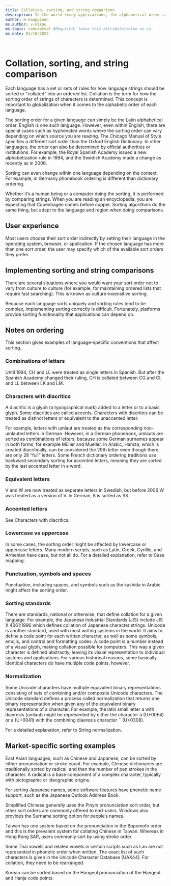 ```yaml
---
title: Collation, sorting, and string comparison
description: In the world-ready applications, the alphabetical order can vary among languages, and the conventions for sequencing items can also be quite different.
author: m-kauppinen
ms.author: v-mikau
ms.topic: conceptual #Required; leave this attribute/value as-is.
ms.date: 01/10/2023

---
```


# Collation, sorting, and string comparison

Each language has a set or sets of rules for how language strings should be sorted or "collated" into an ordered list. Collation is the term for how the sorting order of strings of characters is determined. This concept is important to globalization when it comes to the alphabetic order of each language.

The sorting order for a given language can simply be the  Latin alphabetical order. English is one such language.  However, even within English, there are special cases such as hyphenated words where the sorting order can vary depending on which source you are reading. The Chicago Manual of Style specifies a different sort order than the Oxford English Dictionary. In other languages, the order can also be determined by official authorities or institutions. For example, the Royal Spanish Academy issued a new alphabetization rule in 1994, and the Swedish Academy made a change as recently as in 2006.

Sorting can even change within one language depending on the context. For example, in Germany phonebook ordering is different than dictionary ordering.

Whether it’s a human being or a computer doing the sorting, it is performed by comparing strings. When you are reading an encyclopedia, you are expecting that Copenhagen comes before copper. Sorting algorithms do the same thing, but adapt to the language and region when doing comparisons.

## User experience

Most users choose their sort order indirectly by setting their language in the operating system, browser, or application. If the chosen language has more than one sort order, the user may specify which of the available sort orders they prefer.

## Implementing sorting and string comparisons

There are several situations where you would want your sort order not to vary from culture to culture (for example, for maintaining ordered lists that require fast searching). This is known as culture-insensitive sorting.

Because each language sorts uniquely and sorting rules tend to be complex, implementing sorting correctly is difficult. Fortunately, platforms provide sorting functionality that applications can depend on.  

## Notes on ordering

This section gives examples of language-specific conventions that affect sorting.

### Combinations of letters
Until 1994, CH and LL were treated as single letters in Spanish. But after the Spanish Academy changed their ruling, CH is collated between CG and CI, and LL between LK and LM.

### Characters with diacritics

A diacritic is a glyph (a typographical mark) added to a letter or to a basic glyph. Some diacritics are called accents. Characters with diacritics can be treated as distinct letters or equivalent to the unaccented letter.

For example, letters with umlaut are treated as the corresponding non-umlauted letters in German. However, in a German phonebook, umlauts are sorted as combinations of letters, because some German surnames appear in both forms, for example Müller and Mueller. In Arabic, Hamza, which is created diacritically, can be considered the 29th letter even though there are only 28 “full” letters. Some French dictionary ordering traditions use backward secondary sorting for accented letters, meaning they are sorted by the last accented letter in a word.

### Equivalent letters

V and W are now treated as separate letters in Swedish, but before 2006 W was treated as a version of V. In German, ß is sorted as SS.

### Accented letters

See Characters with diacritics.

### Lowercase vs uppercase

In some cases, the sorting order might be affected by lowercase or uppercase letters. Many modern scripts, such as Latin, Greek, Cyrillic, and Armenian have case, but not all do. For a detailed explanation, refer to Case mapping.

### Punctuation, symbols and spaces

Punctuation, including spaces, and symbols such as the kashida in Arabic might affect the sorting order.

### Sorting standards

There are standards, national or otherwise, that define collation for a given language. For example, the Japanese Industrial Standards (JIS) include JIS X 4061:1996 which defines collation of Japanese character strings. Unicode is another standard, used with most writing systems in the world. It aims to define a code point for each written character, as well as some symbols, emojis, and control and formatting codes. A code point is a number instead of a visual glyph, making collation possible for computers. This way a given character is defined abstractly, leaving its visual representation to individual systems and applications. For various historical reasons, some basically identical characters do have multiple code points, however.

### Normalization

Some Unicode characters have multiple equivalent binary representations consisting of sets of combining and/or composite Unicode characters. The Unicode standard defines a process called normalization that returns one binary representation when given any of the equivalent binary representations of a character. For example, the latin small letter a with diaeresis (umlaut) might be represented by either the character ä (U+00E4) or a (U+0041) with the combining diaeresis character ¨ (U+0308).

For a detailed explanation, refer to String normalization.

## Market-specific sorting examples

East Asian languages, such as Chinese and Japanese, can be sorted by either pronunciation or stroke count. For example, Chinese dictionaries are traditionally sorted by radical, and then the number of pen strokes in the character. A radical is a base component of a complex character, typically with pictographic or ideographic origins.

For sorting Japanese names, some software features have phonetic name support, such as the Japanese Outlook Address Book.

Simplified Chinese generally uses the Pinyin pronunciation sort order, but other sort orders are commonly offered to end-users. Windows also provides the Surname sorting option for people’s names.

Taiwan has one system based on the pronunciation in the Bopomofo order and this is the prevalent system for collating Chinese in Taiwan. Whereas in Hong Kong SAR, users commonly sort by using stroke order.

Some Thai vowels and related vowels in certain scripts such as Lao are not represented in phonetic order when written. The exact list of such characters is given in the Unicode Character Database [UAX44]. For collation, they need to be rearranged.

Korean can be sorted based on the Hangeul pronunciation of the Hangeul and Hanja code points.
